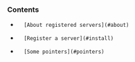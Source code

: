 <!-- usedin: [ _legacy_docker/deployment] - post: -->


### Contents

*		[About registered servers](#about)
*		[Register a server](#install)
*		[Some pointers](#pointers)

